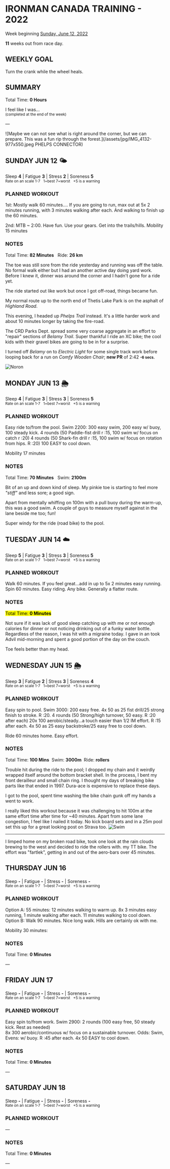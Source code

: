 # IRONMAN CANADA TRAINING - 2022
Week beginning [Sunday, June 12, 2022](javascript:flick('sun');)

**11** weeks out from race day.

## WEEKLY GOAL
Turn the crank while the wheel heals.

## SUMMARY
Total Time: **0 Hours**

I feel like I was...
<br /><sup>(completed at the end of the week)</sup>

&mdash;

![Maybe we can not see what is right around the corner, but we can prepare.  This was a fun rip through the forest.](/assets/jpg/IMG_4132-977x550.jpeg PHELPS CONNECTOR)

## SUNDAY JUN 12 🌤
Sleep **4** | Fatigue **3** | Stress **2** | Soreness **5**
<sup><br />Rate on an scale 1-7 &nbsp; 1=best 7=worst &nbsp; +5 is a warning</sup>

### PLANNED WORKOUT
1st:  Mostly walk 60 minutes....
If you are going to run, max out at 5x 2 minutes running, with 3 minutes walking after each. And walking to finish up the 60 minutes.

2nd:  MTB ~ 2:00. Have fun. Use your gears. Get into the trails/hills. 
Mobility 15 minutes

### NOTES
Total Time: **82 Minutes** &nbsp; Ride: **26 km** 

The toe was still sore from the ride yesterday and running was off the table.  No formal walk either but I had an another active day doing yard work.  Before I knew it, dinner was around the corner and I hadn't gone for a ride yet.

The ride started out like work but once I got off-road, things became fun.

My normal route up to the north end of Thetis Lake Park is on the asphalt of _Highland Road_. 

<!----->
This evening, I headed up _Phelps Trail_ instead.  It's a little harder work and about 10 minutes longer by taking the fire-road.

The CRD Parks Dept. spread some very coarse aggregate in an effort to "repair" sections of _Belamy Trail_.  Super thankful I ride an XC bike; the cool kids with their gravel bikes are going to be in for a surprise.

I turned off _Belamy_ on to _Electric Light_ for some single track work before looping back for a run on _Comfy Wooden Chair_; **new PR** of 2:42 <small style="font-weight:bold;">-6 secs</small>.

![Noron](/assets/jpg/bike-20220612.jpeg)

<!---->
## MONDAY JUN 13 🌦
Sleep **4** | Fatigue **3** | Stress **3** | Soreness **5**
<sup><br />Rate on an scale 1-7 &nbsp; 1=best 7=worst &nbsp; +5 is a warning</sup>

### PLANNED WORKOUT
Easy ride to/from the pool. 
Swim 2200:
300 easy swim, 200 easy w/ buoy, 100 steady kick. 
4 rounds (50 Paddle-fist drill r :15, 100 swim w/ focus on catch r :20)
4 rounds (50 Shark-fin drill r :15, 100 swim w/ focus on rotation from hips. R :20)
100 EASY to cool down.

Mobility 17 minutes

### NOTES
Total Time: **70 Minutes** &nbsp; Swim: **2100m**

Bit of an up and down kind of sleep.  My pinkie toe is starting to feel more _"stiff"_ and less sore; a good sign.

Apart from mentally whiffing on 100m with a pull buoy during the warm-up, this was a good swim.  A couple of guys to measure myself against in the lane beside me too; fun!  

Super windy for the ride (road bike) to the pool.

<!---->
## TUESDAY JUN 14 ☁️
Sleep **5** | Fatigue **3** | Stress **3** | Soreness **5**
<sup><br />Rate on an scale 1-7 &nbsp; 1=best 7=worst &nbsp; +5 is a warning</sup>

### PLANNED WORKOUT
Walk 60 minutes. If you feel great...add in up to 5x 2 minutes easy running.
Spin 60 minutes. Easy riding. Any bike. Generally a flatter route.

### NOTES
<mark>Total Time: **0 Minutes** </mark>

Not sure if it was lack of good sleep catching up with me or not enough calories for dinner or not noticing drinking out of a funky water bottle.  Regardless of the reason, I was hit with a migraine today.  I gave in an took Advil mid-morning and spent a good portion of the day on the couch.

Toe feels better than my head.

<!---->
## WEDNESDAY JUN 15 🌦
Sleep **3** | Fatigue **2** | Stress **3** | Soreness **4**
<sup><br />Rate on an scale 1-7 &nbsp; 1=best 7=worst &nbsp; +5 is a warning</sup>

### PLANNED WORKOUT
Easy spin to pool. 
Swim 3000: 
200 easy free. 
4x 50 as 25 fist drill/25 strong finish to stroke. R :20. 
4 rounds (50 Strong/high turnover, 50 easy. R :20 after each)
20x 100 aerobic/steady...a touch easier than 1/2 IM effort. 
R :15 after each. 
4x 50 as 25 easy backstroke/25 easy free to cool down. 

Ride 60 minutes home. Easy effort.

### NOTES
Total Time: **100 Mins** &nbsp;Swim: **3000m** &nbsp;Ride: **rollers**

Trouble hit during the ride to the pool;  I dropped my chain and it weirdly wrapped itself around the bottom bracket shell.  In the process, I bent my front derailleur and small chain ring.  I thought my days of breaking bike parts like that ended in 1997.  Dura-ace is expensive to replace these days.
<!----->
I got to the pool, spent time washing the bike chain gunk off my hands a went to work.

I really liked this workout because it was challenging to hit 100m at the same effort time after time for ~40 minutes.  Apart from some lane congestion, I feel like I nailed it today.  No kick board sets and in a 25m pool set this up for a great looking post on Strava too.
![Swim](/assets/jpg/swim-20220615.jpeg)

---

I limped home on my broken road bike, took one look at the rain clouds brewing to the west and decided to ride the rollers with. my TT bike.  The effort was "fartlek", getting in and out of the aero-bars over 45 minutes.

<!---->
## THURSDAY JUN 16
Sleep **-** | Fatigue **-** | Stress **-** | Soreness **-**
<sup><br />Rate on an scale 1-7 &nbsp; 1=best 7=worst &nbsp; +5 is a warning</sup>

### PLANNED WORKOUT
Option A: 
55 minutes: 
12 minutes walking to warm up. 8x 3 minutes easy running, 1 minute walking after each. 11 minutes walking to cool down.
Option B: Walk 90 minutes. Nice long walk. Hills are certainly ok with me. 

Mobility 30 minutes:

### NOTES
Total Time: **0 Minutes**

&mdash;  

<!---->
## FRIDAY JUN 17
Sleep **-** | Fatigue **-** | Stress **-** | Soreness **-**
<sup><br />Rate on an scale 1-7 &nbsp; 1=best 7=worst &nbsp; +5 is a warning</sup>

### PLANNED WORKOUT
Easy spin to/from work. 
Swim 2900:
2 rounds (100 easy free, 50 steady kick. Rest as needed)  
8x 300 aerobic/continuous w/ focus on a sustainable turnover. Odds: Swim, Evens: w/ buoy. R :45 after each. 
4x 50 EASY to cool down.

### NOTES
Total Time: **0 Minutes**

&mdash;  

<!---->
## SATURDAY JUN 18
Sleep **-** | Fatigue **-** | Stress **-** | Soreness **-**
<sup><br />Rate on an scale 1-7 &nbsp; 1=best 7=worst &nbsp; +5 is a warning</sup>

### PLANNED WORKOUT
&mdash;  

### NOTES
Total Time: **0 Minutes**

&mdash;  

